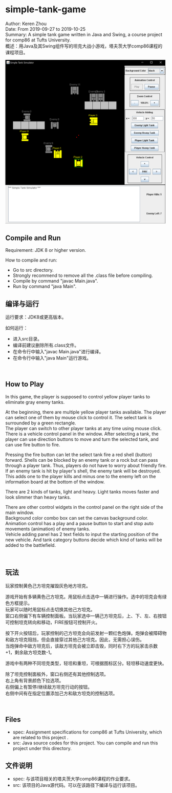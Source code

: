 # simple-tank-game
Author: Keren Zhou  
Date: From 2019-09-27 to 2019-10-25  
Summary: A simple tank game written in Java and Swing, a course project for comp86 at Tufts University.  
概述：用Java及其Swing组件写的坦克大战小游戏，塔夫茨大学comp86课程的课程项目。  

<img src="resource/screenshot.png" alt="screen shot" width="500"/>

<br>

## Compile and Run
Requirement: JDK 8 or higher version.  

How to compile and run:
* Go to src directory.
* Strongly recommend to remove all the .class file before compiling.
* Compile by command "javac Main.java".
* Run by command "java Main".

## 编译与运行
运行要求：JDK8或更高版本。  

如何运行：
* 进入src目录。
* 编译前建议删除所有.class文件。
* 在命令行中输入"javac Main.java"进行编译。
* 在命令行中输入"java Main"运行游戏。

<br>

## How to Play

In this game, the player is supposed to control yellow player tanks to eliminate gray enemy tanks.  

At the beginning, there are multiple yellow player tanks available. The player can select one of them by mouse click to control it. The select tank is surrounded by a green rectangle.  
The player can switch to other player tanks at any time using mouse click.  
There is a vehicle control panel in the window. After selecting a tank, the player can use direction buttons to move and turn the selected tank, and can use fire button to fire.  

Pressing the fire button can let the select tank fire a red shell (button) forward. 
Shells can be blocked by an enemy tank or a rock but can pass through a 
player tank. Thus, players do not have to worry about friendly fire.  
If an enemy tank is hit by player's shell, the enemy tank will be destroyed. This adds one to the player kills and minus one to the enemy left on the information board at the bottom of the window.  

There are 2 kinds of tanks, light and heavy. Light tanks moves faster and look slimmer than heavy tanks.  

There are other control widgets in the control panel on the right side 
of the main window.  
Background color combo box can set the canvas background color.  
Animation control has a play and a pause button to start and stop auto 
movements (animation) of enemy tanks.  
Vehicle adding panel has 2 text fields to input the starting position of 
the new vehicle. And tank category buttons decide which kind of tanks will 
be added to the battlefield.  

<br>

## 玩法
玩家控制黄色己方坦克摧毁灰色地方坦克。  

游戏开始有多辆黄色己方坦克。用鼠标点击选中一辆进行操作。选中的坦克会有绿色方框提示。  
玩家可以随时用鼠标点击切换其他己方坦克。  
窗口右侧偏下有车辆控制面板。当玩家选中一辆己方坦克后，上、下、左、右按钮可控制坦克转向和移动，FIRE按钮可控制开火。  

按下开火按钮后，玩家控制的己方坦克会向前发射一颗红色炮弹。炮弹会被障碍物和敌方坦克阻挡，但会直接穿过其他己方坦克。因此，无需担心误伤。  
当炮弹命中敌方坦克后，该敌方坦克会被立即击毁，同时右下方的玩家击杀数+1，剩余敌方坦克数-1。  

游戏中有两种不同坦克类型，轻坦和重坦，可根据图标区分。轻坦移动速度更快。  

除了坦克控制面板外，窗口右侧还有其他控制选项。  
右上角有背景颜色下拉选项。  
右侧偏上有暂停/继续敌方坦克行动的按钮。  
右侧中间有在指定位置添加己方和敌方坦克的控制选项。  

<br>

## Files
* spec: Assignment specifications for comp86 at Tufts University, which are related to this project .
* src: Java source codes for this project. You can compile and run this project under this directory.

## 文件说明
* spec: 与该项目相关的塔夫茨大学comp86课程的作业要求。
* src: 该项目的Java源代码。可以在该路径下编译与运行该项目。
